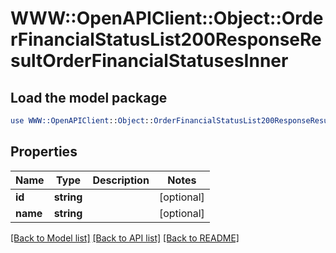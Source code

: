 # WWW::OpenAPIClient::Object::OrderFinancialStatusList200ResponseResultOrderFinancialStatusesInner

## Load the model package
```perl
use WWW::OpenAPIClient::Object::OrderFinancialStatusList200ResponseResultOrderFinancialStatusesInner;
```

## Properties
Name | Type | Description | Notes
------------ | ------------- | ------------- | -------------
**id** | **string** |  | [optional] 
**name** | **string** |  | [optional] 

[[Back to Model list]](../README.md#documentation-for-models) [[Back to API list]](../README.md#documentation-for-api-endpoints) [[Back to README]](../README.md)


